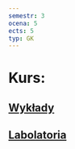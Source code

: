 ```yaml
---
semestr: 3
ocena: 5
ects: 5
typ: GK
---
```


# Kurs:
## [Wykłady](Notatki/Semestr%203/Podstawy%20przetwarzania%20sygnałów/Wykłady/Wykłady.md)
## [Labolatoria](Notatki/Semestr%203/Podstawy%20przetwarzania%20sygnałów/Labolatoria/Labolatoria.md)